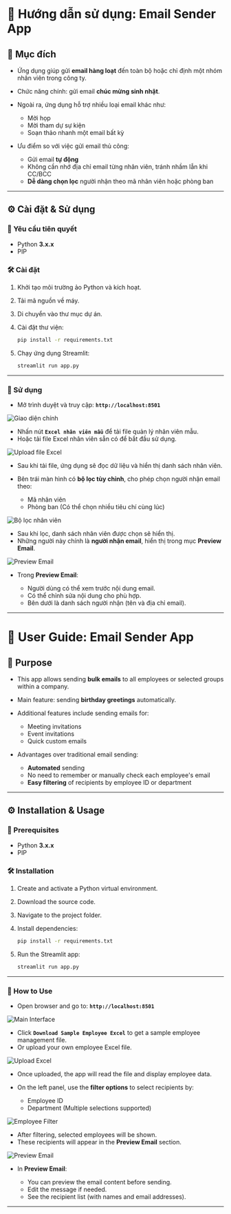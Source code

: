 # 📖 Hướng dẫn sử dụng: Email Sender App

## 🎯 Mục đích

* Ứng dụng giúp gửi **email hàng loạt** đến toàn bộ hoặc chỉ định một nhóm nhân viên trong công ty.
* Chức năng chính: gửi email **chúc mừng sinh nhật**.
* Ngoài ra, ứng dụng hỗ trợ nhiều loại email khác như:

  * Mời họp
  * Mời tham dự sự kiện
  * Soạn thảo nhanh một email bất kỳ
* Ưu điểm so với việc gửi email thủ công:

  * Gửi email **tự động**
  * Không cần nhớ địa chỉ email từng nhân viên, tránh nhầm lẫn khi CC/BCC
  * **Dễ dàng chọn lọc** người nhận theo mã nhân viên hoặc phòng ban

---

## ⚙️ Cài đặt & Sử dụng

### 🔑 Yêu cầu tiên quyết

* Python **3.x.x**
* PIP

### 🛠 Cài đặt

1. Khởi tạo môi trường ảo Python và kích hoạt.
2. Tải mã nguồn về máy.
3. Di chuyển vào thư mục dự án.
4. Cài đặt thư viện:

   ```bash
   pip install -r requirements.txt
   ```
5. Chạy ứng dụng Streamlit:

   ```bash
   streamlit run app.py
   ```

---

### 🚀 Sử dụng

* Mở trình duyệt và truy cập: **`http://localhost:8501`**

![Giao diện chính](./img/image.png)

* Nhấn nút **`Excel nhân viên mẫu`** để tải file quản lý nhân viên mẫu.
* Hoặc tải file Excel nhân viên sẵn có để bắt đầu sử dụng.

![Upload file Excel](./img/image01.png)

* Sau khi tải file, ứng dụng sẽ đọc dữ liệu và hiển thị danh sách nhân viên.
* Bên trái màn hình có **bộ lọc tùy chỉnh**, cho phép chọn người nhận email theo:

  * Mã nhân viên
  * Phòng ban
    (Có thể chọn nhiều tiêu chí cùng lúc)

![Bộ lọc nhân viên](./img/image02.png)

* Sau khi lọc, danh sách nhân viên được chọn sẽ hiển thị.
* Những người này chính là **người nhận email**, hiển thị trong mục **Preview Email**.

![Preview Email](./img/image03.png)

* Trong **Preview Email**:

  * Người dùng có thể xem trước nội dung email.
  * Có thể chỉnh sửa nội dung cho phù hợp.
  * Bên dưới là danh sách người nhận (tên và địa chỉ email).

---

# 📖 User Guide: Email Sender App

## 🎯 Purpose

* This app allows sending **bulk emails** to all employees or selected groups within a company.
* Main feature: sending **birthday greetings** automatically.
* Additional features include sending emails for:

  * Meeting invitations
  * Event invitations
  * Quick custom emails
* Advantages over traditional email sending:

  * **Automated** sending
  * No need to remember or manually check each employee's email
  * **Easy filtering** of recipients by employee ID or department

---

## ⚙️ Installation & Usage

### 🔑 Prerequisites

* Python **3.x.x**
* PIP

### 🛠 Installation

1. Create and activate a Python virtual environment.
2. Download the source code.
3. Navigate to the project folder.
4. Install dependencies:

   ```bash
   pip install -r requirements.txt
   ```
5. Run the Streamlit app:

   ```bash
   streamlit run app.py
   ```

---

### 🚀 How to Use

* Open browser and go to: **`http://localhost:8501`**

![Main Interface](./img/image.png)

* Click **`Download Sample Employee Excel`** to get a sample employee management file.
* Or upload your own employee Excel file.

![Upload Excel](./img/image01.png)

* Once uploaded, the app will read the file and display employee data.
* On the left panel, use the **filter options** to select recipients by:

  * Employee ID
  * Department
    (Multiple selections supported)

![Employee Filter](./img/image02.png)

* After filtering, selected employees will be shown.
* These recipients will appear in the **Preview Email** section.

![Preview Email](./img/image03.png)

* In **Preview Email**:

  * You can preview the email content before sending.
  * Edit the message if needed.
  * See the recipient list (with names and email addresses).

---

